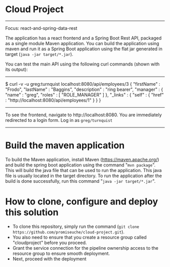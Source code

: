 # Cloud Project
---
Focus: react-and-spring-data-rest

The application has a react frontend and a Spring Boot Rest API, packaged as a single module Maven application. You can build the application using maven and run it as a Spring Boot application using the flat jar generated in target (`java -jar target/*.jar`).

You can test the main API using the following curl commands (shown with its output):

---

\$ curl -v -u greg:turnquist localhost:8080/api/employees/3
{
"firstName" : "Frodo",
"lastName" : "Baggins",
"description" : "ring bearer",
"manager" : {
"name" : "greg",
"roles" : [ "ROLE_MANAGER" ]
},
"\_links" : {
"self" : {
"href" : "http://localhost:8080/api/employees/1"
}
}
}

---

To see the frontend, navigate to http://localhost:8080. You are immediately redirected to a login form. Log in as `greg/turnquist`

---

# Build the maven application

To build the Maven application, install Maven (https://maven.apache.org/) and build the spring boot application using the command "`mvn package`".
This will build the java file that can be used to run the application. This java file is usually located in the target directory.
To run the application after the build is done successfully, run this command "`java -jar target/*.jar`".

# How to clone, configure and deploy this solution

- To clone this repository, simply run the command (`git clone https://github.com/promiseuche/cloud-project.git`).
- You also need to ensure that you create a resource group called "cloudproject" before you proceed.
- Grant the service connection for the pipeline ownership access to the resource group to ensure smooth deployment.
- Next, proceed with the deployment

